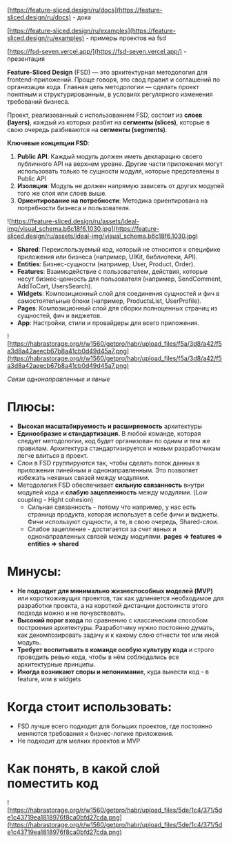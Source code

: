 [https://feature-sliced.design/ru/docs](https://feature-sliced.design/ru/docs) - дока

[https://feature-sliced.design/ru/examples](https://feature-sliced.design/ru/examples) - примеры проектов на fsd

[https://fsd-seven.vercel.app/](https://fsd-seven.vercel.app/) - презентация

**Feature-Sliced Design** (FSD) — это архитектурная методология для frontend-приложений. Проще говоря, это свод правил и соглашений по организации кода. Главная цель методологии — сделать проект понятным и структурированным, в условиях регулярного изменения требований бизнеса.

Проект, реализованный с использованием FSD, состоит из **слоев (layers)**, каждый из которых разбит на **сегменты (slices)**, которые в свою очередь разбиваются на **сегменты (segments)**.

**Ключевые концепции FSD**:

1. **Public API**: Каждый модуль должен иметь декларацию своего публичного API на верхнем уровне. Другие части приложения могут использовать только те сущности модуля, которые представлены в Public API
2. **Изоляция**: Модуль не должен напрямую зависеть от других модулей того же слоя или слоев выше.
3. **Ориентирование на потребности**: Методика ориентирована на потребности бизнеса и пользователя.

![https://feature-sliced.design/ru/assets/ideal-img/visual_schema.b6c18f6.1030.jpg](https://feature-sliced.design/ru/assets/ideal-img/visual_schema.b6c18f6.1030.jpg)

- **Shared**: Переиспользуемый код, который не относится к специфике приложения или бизнеса (например, UIKit, библиотеки, API).
- **Entities**: Бизнес-сущности (например, User, Product, Order).
- **Features**: Взаимодействие с пользователем, действия, которые несут бизнес-ценность для пользователя (например, SendComment, AddToCart, UsersSearch).
- **Widgets**: Композиционный слой для соединения сущностей и фич в самостоятельные блоки (например, ProductsList, UserProfile).
- **Pages**: Композиционный слой для сборки полноценных страниц из сущностей, фич и виджетов.
- **App**: Настройки, стили и провайдеры для всего приложения.

![https://habrastorage.org/r/w1560/getpro/habr/upload_files/f5a/3d8/a42/f5a3d8a42aeecb67b8a41cb0d49d45a7.png](https://habrastorage.org/r/w1560/getpro/habr/upload_files/f5a/3d8/a42/f5a3d8a42aeecb67b8a41cb0d49d45a7.png)

_Связи однонаправленные и явные_

# Плюсы:

- **Высокая масштабируемость и расширяемость** архитектуры
- **Единообразие и стандартизация.** В любой команде, которая следует методологии, код будет организован по одним и тем же правилам. Архитектура стандартизируется и новым разработчикам легче влиться в проект.
- Слои в FSD группируются так, чтобы сделать поток данных в приложении линейным и однонаправленным. Это позволяет избежать неявных связей между модулями.
- Методология FSD обеспечивает **сильную связанность** внутри модулей кода и **слабую зацепленность** между модулями. (Low coupling - Hight cohesion)
    - Сильная связанность - потому что например, у нас есть страница продукта, которая использует в себе фичи и виджеты. Фичи используют сущности, а те, в свою очередь, Shared-слои.
    - Слабое зацепление - достигается за счет явных и однонаправленных связей между модулями. **pages ⇒ features ⇒ entities ⇒ shared**

# Минусы:

- **Не подходит для минимально жизнеспособных моделей (MVP)** или короткоживущих проектов, так как удлиняется необходимое для разработки проекта, а на короткой дистанции достоинств этого подхода можно и не почувствовать.
- **Высокий порог входа** по сравнению с классическим способом построения архитектуры. Разработчику нужно постоянно думать, как декомпозировать задачу и к какому слою отнести тот или иной модуль.
- **Требует воспитывать в команде особую культуру кода** и строго проводить ревью кода, чтобы в нём соблюдались все архитектурные принципы.
- **Иногда возникают споры и непонимание**, куда вынести код - в feature, или в widgets

# Когда стоит использовать:

- FSD лучше всего подходит для больших проектов, где постоянно меняются требования к бизнес-логике приложения.
- Не подходит для мелких проектов и MVP

# **Как понять, в какой слой поместить код**

![https://habrastorage.org/r/w1560/getpro/habr/upload_files/5de/1c4/371/5de1c43719ea1818976f8ca0bfd27cda.png](https://habrastorage.org/r/w1560/getpro/habr/upload_files/5de/1c4/371/5de1c43719ea1818976f8ca0bfd27cda.png)
